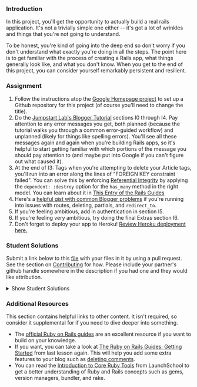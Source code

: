 ### Introduction

In this project, you'll get the opportunity to actually build a real rails application.  It's not a trivially simple one either -- it's got a lot of wrinkles and things that you're not going to understand.

To be honest, you're kind of going into the deep end so don't worry if you don't understand what exactly you're doing in all the steps.  The point here is to get familiar with the process of creating a Rails app, what things generally look like, and what you don't know.  When you get to the end of this project, you can consider yourself remarkably persistent and resilient.

### Assignment

<div class="lesson-content__panel" markdown="1">

  1. Follow the instructions atop the [Google Homepage project](/courses/web-development-101/lessons/html-css) to set up a Github repository for this project (of course you'll need to change the title).
  2. Do the [Jumpstart Lab's Blogger Tutorial](http://tutorials.jumpstartlab.com/projects/blogger.html) sections I0 through I4.  Pay attention to any error messages you get, both planned (because the tutorial walks you through a common error-guided workflow) and unplanned (likely for things like spelling errors).  You'll see all these messages again and again when you're building Rails apps, so it's helpful to start getting familiar with which portions of the message you should pay attention to (and maybe put into Google if you can't figure out what caused it).
  3. At the end of I3: Tags when you're attempting to delete your Article tags, you'll run into an error along the lines of "FOREIGN KEY constraint failed". You can solve this by enforcing [Referential Integrity](https://en.wikipedia.org/wiki/Referential_integrity) by applying the `dependent: :destroy` option for the `has_many` method in the right model. You can learn about it in [This Entry of the Rails Guides](http://guides.rubyonrails.org/association_basics.html)
  4. Here's a [helpful gist with common Blogger problems](https://gist.github.com/burtlo/4970471) if you're running into issues with routes, deleting, partials, and `redirect_to`.
  5. If you're feeling ambitious, add in authentication in section I5.
  6. If you're feeling very ambitious, try doing the final Extras section I6.
  7. Don't forget to deploy your app to Heroku!  [Review Heroku deployment here.](https://www.theodinproject.com/courses/ruby-on-rails/lessons/deployment)
</div>

### Student Solutions
Submit a link below to this [file](https://github.com/TheOdinProject/curriculum/blob/master/rails_programming/rails_basics/project_blog_app.md) with your files in it by using a pull request.  See the section on [Contributing](http://github.com/TheOdinProject/curriculum/blob/master/contributing.md) for how.  Please include your partner's github handle somewhere in the description if you had one and they would like attribution.

<details markdown="block">
  <summary> Show Student Solutions </summary>

* Add your solution below this line!
* [Powei94's Solution](https://github.com/powei94/rails_blog_app) - [View in Browswer](https://shrouded-waters-51084.herokuapp.com/)
* [Lucas Bide's Solution](https://github.com/Lucas-Bide/blog_tutorial) - [View in Browswer](https://shielded-basin-69335.herokuapp.com/articles)
* [Run After's Solution](https://github.com/run-after/blogger)
* [LenaChestnut's Solution](https://github.com/LenaChestnut/rails-blog) - [View in Browser](https://powerful-wildwood-59785.herokuapp.com/)
* [Kfollen93's Solution](https://github.com/Kfollen93/Blogger) - [View in Browser](https://infinite-plains-44231.herokuapp.com/)
* [Joel Bejot's Solution](https://github.com/JoelBejot/blogger.git) - [View in Browser](https://stormy-waters-91981.herokuapp.com/)
* [tenacious-qi's Solution](https://github.com/Tenacious-Qi/rails-blog) - [View in Browser](https://pure-tundra-06256.herokuapp.com/)
* [Edd's Solution](https://github.com/casualc0der/blogger) - [View in Browser](https://limitless-inlet-98594.herokuapp.com/)
* [Alison's Solution](https://github.com/chenalison/blogger) - [View in Browser](https://damp-mountain-71957.herokuapp.com/)
* [Charles Ivia's Solution](https://github.com/CharlesIvia/Blog-App.git)
* [killermag's Solution](https://github.com/killermag/blogger) - [View in Browser](https://secure-eyrie-19612.herokuapp.com/)
* [Brandon's Solution](https://github.com/brandonricharda/blogger-project) - [View in Browser](https://guarded-harbor-95815.herokuapp.com/)
* [Odunsi Joseph's Solution](https://github.com/dhatguy/blogger) - [View in Browser](https://lit-dawn-86296.herokuapp.com)
* [Randolph Cisneros' Solution](https://github.com/RandolphCisneros/blogger) - [View in Browser](http://agile-tor-69778.herokuapp.com//)
* [Vlad's Solution](https://github.com/vladmyshchuk/ruby_on_rails_project)
* [Andrew S's Solution](https://github.com/CGoldMonkey/rails-blogger) - [View in Browser](https://stark-inlet-82993.herokuapp.com/)
* [Langarus' Solution](https://github.com/langarus/blog_with_rails)
* [Mark's Solution](https://github.com/MarkKourie/blogger_tutorial)
* [Armo's Solution](https://github.com/Armoilane/blogger)
* [Nasser Abachi's Solution](https://github.com/abachi/rails-blogger) - [View in Browser](https://abachidev-rails-blogger.herokuapp.com/)
* [Dsokzorak's Solution](https://www.github.com/doskzorak/rails_app_1)
* [Hans Oliveira's Solution](https://github.com/hansnery/rails_blog) - [View in Browser](https://blooming-falls-02218.herokuapp.com/)
* [Jakob's Solution](https://github.com/jodokusquack/blogger) - [View in Browser](https://salty-reef-56881.herokuapp.com/)
* [Vedant's Solution](https://github.com/vedantshetty/Odin_Project_Code/tree/master/blogger)
* [nearmint's Solution](https://github.com/nearmint/rails-blogger) - [View in Browser](https://protected-shelf-44996.herokuapp.com/) - Partner: [colecrowder](https://github.com/colecrowder/blogger)
* [Philipp's Solution](https://github.com/philipp-mcvity/blogger)
* [Ogunmola Israel's Solution](https://github.com/Lippins/blogger_app) - [View in Browser](https://guarded-wildwood-88330.herokuapp.com/)
* [Robin's Solution](https://github.com/CoolGlasses/blogger) - [View in Browser](https://damp-wave-05629.herokuapp.com)
* [Olugade Olalekan's Solution](https://github.com/gbadesimple/blogger) -[View in Browser](https://aqueous-garden-12719.herokuapp.com/)
* [Kris Tobiasson's Solution](https://github.com/highpockets/blogger.git) - [View in Browser](https://fathomless-peak-19657.herokuapp.com)
* [hamilto8's Solution](https://github.com/hamilto8/blogger)
* [John Piatras' Solution](https://github.com/JohnPiatras/blogger) - [View in Browser](https://piatras-blogger-project.herokuapp.com/articles)
* [Leticia's Solution](https://github.com/gradiva/odin-fullstack-javascript/tree/master/01-Web_Development_101/05-Web_Development_Frameworks/blogger)
* [Luky's Solution](https://github.com/lcyne/blogger) - [View in Browser](https://mighty-reaches-78310.herokuapp.com/)
* [Ian's Solution](https://github.com/IanMKesler/rails-blog) - [View in Browser](https://fathomless-depths-49999.herokuapp.com)
* [Andrija Jelenkovic's Solution](https://github.com/Amdrija/jumpstart-lab-blogger-tutorial) - [View in Browser](https://secret-forest-19270.herokuapp.com/)
* [Eljoey's Solution](https://github.com/eljoey/Ruby-project) - [View in Browser](https://calm-fortress-57875.herokuapp.com/)
* [nadjastojanovic's Solution](https://github.com/nadjastojanovic/blogger)
* [Chris' Solution](https://github.com/CSalois114/web101-rails_project)
* [Alain Suarez's Solution](https://gitlab.com/asuar/blogger) - [View in Browser](https://secure-hamlet-95000.herokuapp.com/)
* [Sherman's Solution](https://github.com/shermansjliu/blogger) - [View in Browser](https://protected-plains-12122.herokuapp.com/)
* [Ben's Solution](https://github.com/Koshoo/Ruby-on-Rails-blog-project/) - [View in Browser](http://blogger-ben.herokuapp.com/)
* [Nicolás Nisoria's Solution](https://github.com/niconisoria/blogger) - [View in Browser](https://niconibloggerapp.herokuapp.com)
* [Daniel Prince's Solution](https://github.com/danielambrosius/my_second_rails_app) - [View in Browser](https://glacial-refuge-28698.herokuapp.com/)
* [Sizigia's Solution](https://github.com/sizigia/blogger) - [View in Browser](https://top-blogger.herokuapp.com/)
* [Neill Hennings's Solution](https://github.com/Rabidza/blogger) - [View in Browser](https://safe-caverns-93859.herokuapp.com/)
* [Sarp's Solution](https://github.com/sarpisik/rails-blogger) - [View in Browser](https://mighty-fjord-33192.herokuapp.com/articles)
* [Rudi Boshoff's Solution](https://github.com/RudiBoshoff/rails-blogger) - [View in Browser](https://nameless-falls-57483.herokuapp.com/)
* [Rafe Draper's Solution](https://github.com/rafeDraper/portfolio_Ruby_on_rails) - [View in Browser](https://rafedraper-blog.herokuapp.com/) - I0-I5
* [Airi Chow's Solution](https://github.com/airi-14x/TheOdinProject-Sinastra-and-Basic-Rails/tree/master/blogger) - [View in Browser](https://lit-waters-16551.herokuapp.com)
* [Billy's Solution](https://github.com/bcoffin9/civil-war) - [View in Browser](https://glacial-island-56719.herokuapp.com)
* [Daniel Ryu's Solution](https://github.com/dryu99/blogger) - [View in Browser](https://stormy-basin-60364.herokuapp.com/articles)
* [Jose Salvador's Solution](https://github.com/Jsalvadorpp/blogger) - [View in Browser](https://immense-inlet-47223.herokuapp.com/)
* [todoroff's Solution](https://github.com/todoroff/odin-blog) - [View in Browser](https://polar-lake-81082.herokuapp.com/)
* [George Zhu's Solution](https://github.com/georgezhu11/rails-blogger) - [View in Browser](https://quiet-cove-12628.herokuapp.com/articles)
* [Om Dhiraj's Solution](https://github.com/odgripginger/blogger) -  [View in Browser](https://intense-bastion-50359.herokuapp.com/ )
* [Vollantre's Solution](https://github.com/vollantre/blogger) -  [View in Browser](https://salty-caverns-97809.herokuapp.com/)
* [Ricala's Solution](https://github.com/Ricala/Blogger) - [View in Browser](https://salty-mountain-26873.herokuapp.com/)
* [Braxton Lemmon's Solution](https://github.com/braxtonlemmon/blogger-tutorial) - [View in Browser](https://evening-scrubland-13985.herokuapp.com/)
* [Jay Burbyga's Solution](https://github.com/Jaybur1/cubunu-article-hub) - [View in Browser](https://cubunu-article-hub.herokuapp.com/)
* [Kevin Vuong's Solution](https://github.com/fffear/blogger) - [View in Browser](https://arcane-bayou-50051.herokuapp.com/)
* [creep1g's Solution](https://github.com/creep1g/rails-blogger) - [View in Browser](https://shrouded-forest-13723.herokuapp.com//)
* [ARaut9's Solution](https://github.com/ARaut9/blogger) - [View in Browser](https://fathomless-coast-46958.herokuapp.com/)
* [Loumarven's Solution](https://github.com/loumarven/blogger) - [View in Browser](https://immense-headland-49798.herokuapp.com/)
* [Leonardo Vega's Solution](https://github.com/leonardovega/blogger) - [View in Browser](http://theblogorail.herokuapp.com/)
* [Bshowen's Solution](https://bshowen-blogger.herokuapp.com/)
* [Learnsometing's Solution](https://github.com/learnsometing/rails-blogger_2) - [View in Browser](https://still-plateau-28082.herokuapp.com/)
* [Tommy's Solution](https://github.com/Tommyisr/blogger_test) - [View in Browser](https://arcane-badlands-89675.herokuapp.com/)
* [Bojo's Solution](https://github.com/BojoZahariev/blogger) - [View in Browser](https://sheltered-savannah-41787.herokuapp.com/)
* [Yusuf Parak's Solution](https://github.com/ycparak/rails-blogger) - [View in Browser](https://guarded-shore-55350.herokuapp.com/)
* [WormCrew's Solution](https://github.com/WormCrew/blogger)- [View in Browser](https://limitless-peak-97236.herokuapp.com/articles)
* [Stefano Merazzi's Solution](https://github.com/ste001/blogger) - [View in Browser](https://safe-everglades-94703.herokuapp.com/)
* [Colton Shaheen's Solution](https://github.com/coltonshaheen/blogger) - [View in Browser](https://fathomless-oasis-59642.herokuapp.com/)
* [Chris Wegscheid's Solution](https://github.com/cwegscheid08/first_blog_app) - [View in Browser](https://warm-dusk-34129.herokuapp.com/articles)
* [jinja's Solution](https://github.com/jinjagit/blogger) - [View in Browser](https://murmuring-falls-90745.herokuapp.com)
* [Hummeldon's Solution](https://github.com/hummeldon/jumpstart_lab_blog_tutorial) - [View in Browser](https://shielded-escarpment-39617.herokuapp.com/)
* [Mohamed Elattar's Solution](https://github.com/mohamed-elattar/blogger) - [View in Browser](https://lit-sea-47587.herokuapp.com)
* [Smetanca52's Solution](https://github.com/Smetanca52/) - [View in Browser](https://gentle-sands-72630.herokuapp.com/articles)
* [Ajani Stewart's Solution](https://github.com/AjaniStewart/rails-blogging-app) - [View in Browser](https://pacific-coast-73502.herokuapp.com/)
* [Pietro Verdile's Solution](https://github.com/pverdile/blogger_jumpstart) - [View in Browser](https://shielded-caverns-85219.herokuapp.com/)
* [prw001's Solution](https://github.com/prw001/jumpstart_blogger_project) - [View in Browser](https://obscure-shelf-25095.herokuapp.com/)
* [SarfrazAnjum's Solution](https://github.com/SarfrazAnjum/TOP_101_Ruby-on-Rails-Blogger-2) -
* [Max Garber's Solution](https://github.com/bubblebooy/blogger) - [View in Browser](https://ancient-earth-35702.herokuapp.com/)
* [Ngo Van Huong's Solution](https://github.com/ngovanhuong94/blogger-ruby) - [View in Browser](https://blogger-ruby.herokuapp.com/)
* [Bojana Karakacev's Solution](https://github.com/bojana12/ruby_on_rails_project) - [View in Browser](https://sheltered-caverns-34415.herokuapp.com/)
* [Adrien Pardo's Solution](https://github.com/Shieboo/blogger) - [View in Browser](https://polar-scrubland-73662.herokuapp.com/)
* [Ryafl's Solution](https://github.com/ryafl/blogger) - [View in Browser](https://powerful-reaches-67853.herokuapp.com/)
* [Javier Machin's Solution](https://github.com/Javier-Machin/Rails-blogger) -[View in Browser](https://fast-ridge-98614.herokuapp.com/)
* [Samuel Masters' Solution](https://github.com/redeyetuning/blogger2) - [View in Browser](https://shrouded-beach-92695.herokuapp.com/)
* [Fabien Kovacic's Solution](https://github.com/Fabious/rails-blogger-tutorial) - [View in Browser](https://young-reef-38865.herokuapp.com/)
* [Mat's Solution](https://github.com/mateus-reno/blogger) - [View in Browser](https://warm-dusk-47417.herokuapp.com/)
* [Omar Moataz's Solution](https://github.com/OmarMoataz/blogger) - [View in Browser](http://mighty-tundra-22636.herokuapp.com/)
* [rghost's Solution](https://github.com/MariaTikhonova/newblogger) - [View in Browser](https://newblogger.herokuapp.com/articles)
* [iamfranco's Solution](https://github.com/iamfranco/the_odin_project/tree/master/blogger) - [View in Browser](https://pure-basin-69282.herokuapp.com)
* [danhofer's Solution](https://github.com/danhofer/jumpstart-blogger)
* [RaduMatees's Solution](https://github.com/RaduMatees/Blog)
* [rublen's Solution](https://github.com/rublen/first_rails_app) - [View in Browser](https://safe-badlands-32628.herokuapp.com/)
* [Jonathan Yiv's Solution](https://github.com/JonathanYiv/blogger) - [View in Browser](https://protected-dawn-48083.herokuapp.com/)
* [Akshat's Solution](https://github.com/akshatdb/Blogger) - [View in Browser](https://aqueous-eyrie-51208.herokuapp.com/)
* [Jason McKee's Solution](https://github.com/jttmckee/jump-blogger) - [View in Browser](https://infinite-meadow-66360.herokuapp.com/articles)
* [justinckim3's Solution](https://github.com/justinckim3/rails-blogger)
* [endotnick's Solution](https://github.com/endotnick/odin-proj-rails) - [View in Browser](https://boiling-anchorage-83757.herokuapp.com/)
* [ticklybanana's Solution](https://github.com/ticklybanana/Ruby-on-Rails-Blog-Tutorial) - [View in Browser](https://thawing-fortress-18710.herokuapp.com/articles)
* [Qin's Solution](https://github.com/hyathynth/rails-blogger) - [View in Browser](https://secret-journey-27265.herokuapp.com/)
* [MGiagante's Solution](https://github.com/mgiagante/blogger) - [View in Browser](https://bloggigator.herokuapp.com)
* [Bn8's Solution](https://github.com/Bn8/iblog) - [View in Browser](https://shielded-wave-25636.herokuapp.com)
* [Beachfern's Solution](https://github.com/beachfern/blogger) - [View in Browser](https://damp-earth-11670.herokuapp.com/)
* [Kasey Z.'s Solution](https://github.com/kasey-z/blogger) - [View in Browser](https://floating-atoll-31590.herokuapp.com/)
* [GuyInALabCoat's Solution](https://github.com/GuyInALabCoat/rails_blogger_project/tree/master/blogger) - [View in Browser](https://secure-castle-16877.herokuapp.com/)
* [Anya Finkelstein's Solution](https://github.com/anyafink/rails-blogger-project) - [View in Browser](https://nameless-basin-15144.herokuapp.com/)
* [Ben Deltenre's Solution](https://github.com/benjdelt/jumpstart_blogger) - [View in Browser](https://calm-dawn-82855.herokuapp.com/)
* [Demo318's Solution](https://github.com/Demo318/blogger-clone) - [View in Browser](https://shrouded-cove-30023.herokuapp.com/)
* [Dallaire's Solution](https://github.com/Dallaire/blogger) - [View in Browser](https://pacific-garden-49484.herokuapp.com/)
* [Ryan Ford's Solution](https://github.com/ryanford-frontend/rails-blogger) - [View in Browser](https://limitless-dusk-51076.herokuapp.com/)
* [SadieD's Solution](https://github.com/SadieD/dainty_blog) - [View in Browser](http://afternoon-journey-20210.herokuapp.com/)
* [Breadbear's Solution](https://github.com/breadbear/blogger) - [View in Browser](https://pure-journey-28856.herokuapp.com/login)
* [Adong520's Solution](https://github.com/Adong520/blogger) - [View in Browser](https://agile-cliffs-89442.herokuapp.com/)
* [Grey-Ghost's Solution](https://github.com/Grey-Ghost/blogger) - [View in Browser](https://cryptic-tor-71009.herokuapp.com/)
* [xavier Solution](https://github.com/nxdf2015/odin-blogger) - [View in Browser](https://evening-castle-61857.herokuapp.com/articles)
* [holdercp's Solution](https://github.com/holdercp/rails-blog/tree/master/blogger) - [View in Browser](https://floating-badlands-70746.herokuapp.com/articles)
* [BenBrewerBowman's Solution](https://github.com/BenBrewerBowman/Developer-Blog-Server) - [View in Browser](https://intense-wildwood-95748.herokuapp.com/articles)
* [Webdev-burd's Solution](https://github.com/webdev-burd/blogger) - [View in Browser](https://protected-hollows-32566.herokuapp.com/)
* [Shane's Solution](https://github.com/ShaneRich5/blogger) - [View in Browser](https://intense-gorge-94992.herokuapp.com)
* [kdelante14's Solution](https://github.com/kdelante14/blogger) - [View in Browser](https://fierce-anchorage-52151.herokuapp.com)
* [Alexander Chalk's Solution](https://github.com/adc17/blogger-project) - [View in Browser](https://lit-garden-31735.herokuapp.com)
* [dfan14051's Solution](https://github.com/dfan14051/blogger) - [View in Browser](https://secure-everglades-98278.herokuapp.com/)
* [maz's Solution](https://github.com/mmore21/rails-project-one) - [View in Browser](https://evening-spire-70647.herokuapp.com/) - I0-I6
* [RichJDSmith's Solution](https://github.com/richjdsmith/blogger_app) - [View in Browser](https://immense-harbor-81390.herokuapp.com)
* [mindovermiles262's Solution](https://github.com/mindovermiles262/blogger) - [View in Browser](https://infinite-meadow-70610.herokuapp.com/)
* [Oleh Sliusar's Solution](https://github.com/OlehSliusar/blogger) - [View in Browser](https://blogger-by-oliver.herokuapp.com/)
* [yilmazgunalp's Solution](https://github.com/yilmazgunalp/blogger.git) - [View in Browser](https://rocky-plateau-97873.herokuapp.com/)
* [theghall's Solution](https://github.com/theghall/blogger.git) - [View in Browser](https://shrouded-inlet-42460.herokuapp.com)
* [plinovodja's Solution](https://github.com/plinovodja/blogger) - [View in Browser](https://secret-wave-51025.herokuapp.com/)
* [DominicM's Solution](https://github.com/dominicmichaud/odin_project_blogger) - [View in Browser (Bootstrap Edition)](https://odin-project-blogger.herokuapp.com/)
* [ToTenMilan's Solution](https://github.com/ToTenMilan/blogger) - [View in Browser](https://agile-sierra-95931.herokuapp.com/articles/1)
* [sofiegraham's Solution](https://github.com/sofiegraham/blograils) - [View in Browser](https://still-savannah-75438.herokuapp.com/)
* [Nikolay Dyulgerov's Solution](https://github.com/NicolayD/rails-blogger/tree/master/blogger) - [View in Browser](https://rorblogger.herokuapp.com/)
* [Benjamin_Res Solution](https://github.com/Benjamin-Re/Rails.git)
* [John Phelps's Solution](https://github.com/jphelps413/blogger) - [View in Browser](https://gentle-anchorage-58837.herokuapp.com/)
* [Yash Anand's Solution](https://github.com/yashanand1910/simple-blog-system.git) - [View in Browser](https://blogger2-app.herokuapp.com/)
* [Václav Škvařil's Solution](https://github.com/Vasha22/Blogger-Project) - [View in Browser](https://pure-shore-59740.herokuapp.com/)
* [ayushka's Solution](https://github.com/ayushkamadji/blogger) - [View in Browser](https://arcane-oasis-82234.herokuapp.com/)
* [Chad Kreutzer's Solution](https://github.com/ChadKreutzer/blogger) - [View in Browser](https://infinite-anchorage-76552.herokuapp.com/)
* [Siddharth Isaiah's Solution](https://github.com/siddharthisaiah/the_odin_project/tree/master/web_development_101/blogger)
* [Jib's Solution](https://github.com/NuclearMachine/OdinTasks/tree/master/blogger) - [View in Browser](https://ancient-sierra-59262.herokuapp.com/)
* [Paul Dariye's Solution](https://github.com/pauldd91/theodinproject/tree/master/blogger)
* [Allen's Solution](https://github.com/NoRest4AWhearry/blogger) - [View in Browser](http://jsblogger2.herokuapp.com/)
* [Angel Vargas' Solution](https://github.com/arioth/the-odin-project/tree/master/blogger)
* [Jamie's Solution](https://github.com/Jberczel/blogger) - [View in Browser](http://pure-meadow-9674.herokuapp.com/)
* [Arman Ghassemi's Solution](https://github.com/ArmanG/First-Ruby-App) - [View in Browser](http://stormy-cliffs-5263.herokuapp.com/)
* [Alan Russell's Solution](https://github.com/ajrussellaudio/blogger)
* [d2bit's Solution](https://github.com/d2bit/odin-project/tree/master/blogger)
* [Donald's Solution](https://github.com/donaldali/blogger)
* [Mark Westfall's Solution](https://github.com/mwestfall88/J-labs-blogger-app) - [View in Browser](http://vast-gorge-8047.herokuapp.com/)
* [Tommy Noe's Solution](https://github.com/thomasjnoe/blogger-2) - [View in Browser](http://arcane-brushlands-3721.herokuapp.com)
* [Juan Vazquez's Solution](https://github.com/juanvme/blogger) - [View in Browser](http://secure-lowlands-4285.herokuapp.com/)
* [Ruben Mendez's Solution](https://github.com/ruben-socal/blogger)
* [Michael Alexander's Solution](https://github.com/betweenparentheses/jumpstart_labs_blogger) - [View in Browser](http://quiet-dawn-1285.herokuapp.com/)
* [Stanley Quek's Solution](https://github.com/tempeste/Blog_Project/blob/master/README.md)
* [Marina Sergeyeva's Solution](https://github.com/imousterian/OdinProject/tree/master/Project1_4_RubyOnRails)
* [Jonathan Faulk's Solution](https://github.com/faulk49/jumpstart) - [View in Browser](http://morning-gorge-3013.herokuapp.com/)
* [Erithair's Solution](https://github.com/N19270/blogger) - [View in Browser](http://erithair-blog.herokuapp.com/)
* [James MacIvor's Solution](https://github.com/RobotOptimist/blogger) - [View in Browser](http://warm-scrubland-4226.herokuapp.com/articles)
* [Antonio Augusto's Solution](https://github.com/antoniosb/blogger) - [View in Browser](https://heroblogger.herokuapp.com/)
* [insomniacode's Solution](https://github.com/insomniacode/blogger-app) - [View in Browser](https://ancient-depths-2915.herokuapp.com)
* [John Quarles' Solution](https://github.com/johnwquarles/Odin-rails-project) - [View in Browser](https://aqueous-retreat-3890.herokuapp.com/)
* [Vidul's Solution](https://github.com/viparthasarathy/rails-project) - [View in Browser](https://protected-depths-2514.herokuapp.com/)
* [Dorian Iacobescu's Solution](https://github.com/iacobson/Odin5-Rails-Blogger) - [View in Browser](http://odin-blog.herokuapp.com/)
* [Tyler Travers' Solution](https://github.com/ttravers17/the_odin_project/tree/master/blogger) - [View in Browser](https://agile-woodland-3720.herokuapp.com/)
* [Chris Dziewa's Solution](https://github.com/chrisdziewa/blogger)
* [Kate McFaul's Solution](https://github.com/craftykate/odin-project/tree/master/Chapter_02-Web_Development_101/jumpstart_rails_blog) - [View in Browser](https://sample-rails-blog.herokuapp.com)
* [Andy Linteau's Solution](https://github.com/linteau/blogger) - [View in Browser](https://bloggertut.herokuapp.com/)
* [Sami Bashraheel's Solution](https://github.com/sami/blogger)
* [Dominik Stodolny's Solution](https://github.com/dstodolny/blogger) - [View in Browser](https://calm-coast-8819.herokuapp.com/)
* [Kevin Weir's Solution](https://github.com/IDCrisis2/the_odin_project/tree/master/Rails/blogger)
* [Jason Matthews' Solution](https://github.com/fo0man/blogger)
* [chasmani's Solution](https://github.com/chasmani/Rails-Project-1-Odin) - [View in Browser](https://mighty-brook-8861.herokuapp.com/)
* [Kevin Mulhern's Solution](https://github.com/KevinMulhern/blogger) - [View in Browser](https://pacific-atoll-8854.herokuapp.com)
* [Greg Park's Solution](https://github.com/gregoryjpark/simple-blogger) - [View in Browser](https://whispering-reaches-6831.herokuapp.com)
* [Alice Rhomieux's Solution](https://github.com/arhx/jumpstart-lab-blogger) - [View in Browser](https://obscure-lake-7514.herokuapp.com/)
* [Eleanor Weigert's Solution](https://github.com/mixophrygian/Blogger-App) - [View in Browser](https://eleanors-blogger.herokuapp.com/)
* [Julian Feliciano's Solution](https://github.com/JulsFelic/jumpstartlab-blogger-2) - [View in Browser](https://shielded-coast-6885.herokuapp.com/)
* [Chris Hall's Solution](https://github.com/Concretechris/Jumpstart-Labs-Blogger) - [View in Browser](https://powerful-depths-3538.herokuapp.com/)
* [omokoro's Solution](https://github.com/omokoro/rails-project) - [View in Browser](http://shielded-journey-4013.herokuapp.com/)
* [Ryan Jordan's Solution](https://github.com/krjordan/Blogger)
* [Andrej Dragojevic's Solution](https://github.com/antrix1/blogger) - [View in Browser](https://serene-waters-9909.herokuapp.com/)
* [eddie's Solution](https://github.com/feek1g/theodinproject/tree/master/blogger) - [View in Browser](https://blogger2017.herokuapp.com/)
* [Rick Stewart's Solution](https://github.com/rickstewart/blogger) - [View in Browser](https://still-shore-5838.herokuapp.com/)
* [Tamim Sookoor's Solution](https://github.com/sookoor/blogger) - [View in Browser](https://protected-forest-6447.herokuapp.com/articles)
* [Josh Klein's Solution](https://github.com/kleinjoshuaa/rails-blogger)
* [John Lampe's Solution](https://github.com/jlampe1985/blogger-project) - [View in Browser](https://warm-savannah-2524.herokuapp.com/)
* [Andrea Kulbaba's Solution](https://github.com/akulbaba/blogger)
* [Matias Pan's Solution](https://github.com/kriox26/web_dev101/tree/master/blogger)
* [Dan Hoying's Solution](https://github.com/danhoying/blogger) - [View in Browser](https://infinite-hollows-9057.herokuapp.com/)
* [AtActionParks's Solution](https://github.com/AtActionPark/odin-rails-project) - [View in Browser](https://aqueous-garden-9909.herokuapp.com/)
* [Gb69010p's Solution](https://github.com/gb69010p/JumpstartBlogger) - [View in Browser](https://tranquil-earth-2515.herokuapp.com/)
* [Mark Viola's Solution](https://github.com/markviola/the-odin-project/tree/master/5-ruby-on-rails-blogger) - [View in Browser](https://lit-beach-4691.herokuapp.com)
* [Bhupendra Singh's Solution](https://github.com/bhupendra11/railsIntroProjectOdin) - [View in Browser](http://fast-ravine-6339.herokuapp.com/)
* [Joe Balsamo's Solution](https://github.com/Joe-Balsamo/blogger) - [View in Browser](http://fathomless-sea-9804.herokuapp.com/)
* [Cody Gipson's Solution](https://github.com/Cgipson06/blogger2) - [View in Browser](http://fast-lake-3445.herokuapp.com/)
* [Jason Symons' Solution](https://github.com/jsymons/the-odin-project/tree/master/project-rails/blogger) - [View in Browser](https://shielded-lake-3494.herokuapp.com/)
* [Taylor Buchheit's Solution](https://github.com/7aylor/firstrailsapp.git) - [View in Browser](http://mighty-brushlands-8664.herokuapp.com/articles)
* [Tarun Johnson's Solution](https://github.com/tnt007tarun/blogger_2) - [View in Browser](https://floating-eyrie-8027.herokuapp.com/)
* [Arthur Vieira's Solution](https://github.com/arthur-vieira/rails-blogger) - [View in Browser](http://tragically-mountie-3261.herokuapp.com/)
* [Thomas Vaeth's Solution](https://github.com/thomasvaeth/the_odin_project/tree/master/blogger)
* [Brian Burke's Solution](https://github.com/sanora/Rails)
* [Alex Tsiras' Solution](https://github.com/arialblack14/jumpstart-blogger)
* [Angus Dobson's Solution](https://github.com/Apneal/rails_project) - [View in Browser](https://limitless-island-7868.herokuapp.com/)
* [dchen71' Solution](https://github.com/dchen71/the_odin_project/tree/master/Web%20Development%20101/blogger)
* [Scott Bobbitt's Solution](https://github.com/sco-bo/rails_project) - [View in Browser](http://morning-tundra-2552.herokuapp.com/)
* [Ho Won Cheng's Solution](https://github.com/chenghw/ruby_on_rails_101_project) - [View in Browser](https://thawing-harbor-8031.herokuapp.com)
* [Florian Mainguy's Solution](https://github.com/florianmainguy/theodinproject/tree/master/web-development-101/blogger-rails) - [View in Browser](https://radiant-tundra-5862.herokuapp.com/)
* [Panashe Fundira's Solution](https://github.com/munyari/blogger) - [View in Browser](https://whispering-brook-5977.herokuapp.com/)
* [Dylan Bailey's Solution](https://github.com/dylancbailey/Blogger)
* [Noah Prescott's Solution](https://github.com/npresco/top/tree/blogger_rails) - [View in Browser](https://npresco-top-blogger.herokuapp.com/)
* [Paweł Cichoń Solution](https://github.com/beovulf/project_rails) - [View in Browser](https://glacial-falls-4578.herokuapp.com/)
* [Chris Swanson's Solution](https://github.com/cswans21/blogger2) - [View in Browser](https://stark-forest-1744.herokuapp.com/)
* [Chris Watland's Solution](https://github.com/watlandc/odin-project/tree/master/blogger) - [View in Browser](https://floating-refuge-8099.herokuapp.com/)
* [Spekachu's Solution](https://github.com/Spekachu/blogger)
* [Adrian Manteza's Solution](https://github.com/AdManteza/Blogger) - [View in Browser](https://sheltered-island-7330.herokuapp.com)
* [Corey Cunningham's Solution](https://github.com/ccunnin8/my_first_rails_project/tree/master/blogger) - [View in Browser](https://powerful-mesa-6399.herokuapp.com/)
* [Austin Mason's Solution](https://github.com/CouchofTomato/rails_blogger/tree/master/blogger) - [View in Browser](https://sleepy-hollows-6024.herokuapp.com/)
* [andrewdbass' Solution](https://github.com/andrewdbass/blogger)
* [djhart's Solution](https://github.com/djhart/rails_project.git) - [View in Browser](https://enigmatic-eyrie-8114.herokuapp.com/articles)
* [Ricardo Villegas' Solution (including Extras section)](https://github.com/claricardo/BloggerProject) - [View in Browser](https://arcane-citadel-6518.herokuapp.com/)
* [Giorgos Mitsis's Solution](https://github.com/vinPopulaire/blogger2-jumpstart) - [View in Browser](https://calm-fortress-9525.herokuapp.com/)
* [Sandeep Navghane's Solution](https://github.com/sand33pn/blogger) - [View in Browser](http://ancient-thicket-1121.herokuapp.com/)
* [Michael Sotkin's Solution](https://github.com/msotkin/project_rails)
* [James Brooks's Solution](https://github.com/jhbrooks/blogger) - [View in Browser](http://cryptic-atoll-7715.herokuapp.com/)
* [Andrew Park's Solution](https://github.com/akpark93/the_odin_project/tree/master/blogger)
* [Petros Kalogiannakis's Solution](https://github.com/kalpetros/TheOdinProject/tree/master/blogger) - [View in Browser](https://boiling-eyrie-1491.herokuapp.com/)
* [andrewdbass' Solution](https://github.com/andrewdbass/blogger)
* [djhart's Solution](https://github.com/djhart/rails_project.git) - [View in Browser](https://enigmatic-eyrie-8114.herokuapp.com/articles)
* [Ricardo Villegas' Solution (including Extras section)](https://github.com/claricardo/BloggerProject) - [View in Browser](https://arcane-citadel-6518.herokuapp.com/)
* [Alan Daniels's Solution](https://github.com/AlanDaniels101/odin-rails-project/tree/master/blogger)
* [Corey Kazaks' Solution](https://github.com/ck626/project-rails-blogger) - [View in Browser](https://limitless-stream-4802.herokuapp.com/)
* [Skye Free's Solution](https://github.com/swfree/blogger) - [View in Browser](https://frightful-tomb-1917.herokuapp.com/articles)
* [Mateusz Staszczyk’s Solution](https://github.com/sleaz0id/blogger)
* [Dominik Chomicki's Solution](https://github.com/hamstersky/blogger) - [View in Browser](https://arcane-chamber-8578.herokuapp.com/)
* [Cecilia Avery Solution](https://github.com/cilavery/rails-blog) - [View in Browser](http://cecilia.avery.nyc)
* [Luke Walker's Solution](https://github.com/ubershibs/rails-blogger) - [View in Browser](https://luke-blogger2.herokuapp.com)
* [Novneet's Solution](https://github.com/novneetnov/Rails_Blog)
* [Miguel Herrera's Solution](https://github.com/migueloherrera/blogger)
* [Matt Velez's Solution](https://github.com/Timecrash/jumpstart-blogger) - [View in Browser](https://vast-thicket-8006.herokuapp.com/)
* [Kelvin Stone's Solution](https://github.com/KelvinStone/blogger) - [View in Browser](https://evening-badlands-2352.herokuapp.com/)
* [Andrew Johnson's Solution](https://github.com/ad-johnson/blogger)
* [Francisco Carlos's Solution](https://github.com/fcarlosdev/the_odin_project/tree/master/blog)
* [Jack Wilde's Solution](https://github.com/WildeRunner/jumpstart_blogger) - [View in Browser](mysterious-tundra-7601.herokuapp.com)
* [YogAzathoth's Solution](https://github.com/YogAzathoth/projectRails) - [View in Browser](https://cryptic-shelf-1716.herokuapp.com/ )
* [Kelly Downes' Solution](https://github.com/kdow/blogger) - [View in Browser](https://enigmatic-tor-3115.herokuapp.com/)
* [Andrew Wilson's Solution](https://github.com/polygoning/blogger.git)
* [Jack Deegan's Solution](https://github.com/DidsyTurbo/blogger) - [View in Browser](https://enigmatic-ocean-9959.herokuapp.com/)
* [Earth35's Solution](https://github.com/Earth35/rails-project) - [View in Browser](https://mysterious-hollows-4200.herokuapp.com)
* [Zac Conner's Solution](https://github.com/connerza/Blogger) - [View in Browser](https://powerful-sands-3963.herokuapp.com)
* [DV's Solution](https://github.com/dvislearning/rails_blogger) - [View in Browser](https://protected-badlands-52632.herokuapp.com)
* [Jean Merlet's Solution](https://github.com/jeanmerlet/rails_jumpstart_lab) - [View in Browser](https://enigmatic-fjord-41312.herokuapp.com/)
* [Jess Farley's Solution](https://github.com/littlemighty/odin_project_rails101) - [View in Browser](https://protected-journey-27570.herokuapp.com/)
* [Hassan Mahmoud's Solution](https://github.com/HassanTC/blogger) - [View in Browser](http://odin-blogger.herokuapp.com/)
* [parhaml's Solution](https://github.com/parhaml/rails_project) - [View in Browser](https://salty-sierra-81130.herokuapp.com)
* [Joshua Berry's Solution](https://github.com/jbez92/ruby_on_rails) - [View in Browser](http://cryptic-cliffs-31734.herokuapp.com/)
* [Javeed Ishaq's Solution](https://github.com/JaveedIshaq/rails_blog_app) - [View in Browser](https://blooming-eyrie-31902.herokuapp.com/)
* [Peter Taggart's Solution](https://github.com/gitschwifty/blogger) - [View in Browser](https://immense-chamber-91760.herokuapp.com/)
* [Tony Vumbaca's Solution](https://github.com/tvumbaca/Blogger) - [View in Browser](https://aqueous-basin-98343.herokuapp.com)
* [Johnny Rasnic's Solution](https://github.com/lonniganseaweed/the-odin-project-Solutions/tree/master/2:%20Web%20Development%20101/rails-blog/blogger) - [View in Browser](https://sleepy-retreat-39842.herokuapp.com/)
* [CodyLBuffaloe's Solution](https://github.com/CodyLBuffaloe/rails_project)
* [Fabricio Carrara's Solution](https://github.com/fcarrara/blogger) - [View in Browser](https://fcarrara-blogger.herokuapp.com) Completed to I6 section.
* [Tomas Rojo's Solution](https://github.com/tomasn4a/jumpstart/tree/master/blogger) - [View in Browser](https://floating-lowlands-72552.herokuapp.com)
* [Deepak's Solution](https://github.com/Deepak5050/project_rails.git) - [View in Browser](https://enigmatic-forest-17007.herokuapp.com/)
* [Josh Cummings' Solution](https://github.com/obiwan7713/Rails-Blogger.git) - [View in Browser](https://protected-inlet-31955.herokuapp.com/)
* [Lani Huang's soluton](https://github.com/laniywh/the-odin-project/tree/master/web-development-101/blogger) - [View in Browser](https://blooming-ravine-63368.herokuapp.com/)
* [Shala Qweghen's Solution](https://github.com/ShalaQweghen/project_rails) - [View in Browser](https://infinite-reef-54543.herokuapp.com/)
* [John Connor's Solution](https://github.com/jacgitcz/jumpstart_blogger) - [View in Browser](https://vast-falls-55803.herokuapp.com/)
* [SlurmzMckenzie's Solution](https://github.com/SlurmzMckenzie/basic-blog-project) - [View in Browser](https://vast-thicket-51524.herokuapp.com/)
* [dzero's Solution](https://github.com/d-zer0/blogger) - [View in Browser](https://mysterious-mountain-26462.herokuapp.com)
* [Oscar Y's Solution](https://github.com/mysteryihs/blogger) - [View in Browser](https://stormy-retreat-35241.herokuapp.com/articles)
* [Ricardo Ferreira's Solution](https://github.com/RMF2PT/ruby-on-rails-blogger2) - [View in Browser](https://blogger-rmf2pt.herokuapp.com/)
* [Piotr Ejsmont's Solution](https://github.com/PiotrEjsmont/odin-rails) - [View in Browser](https://fathomless-falls-23577.herokuapp.com/)
* [Joshua Hipple's Solution](https://github.com/JBHipple/rails_tutorial) - [View in Browser](https://secure-woodland-62979.herokuapp.com/)
* [Odeson's Solution](https://github.com/odesonex/blogger_2/tree/master/blogger) - [View in Browser](http://warm-mesa-83489.herokuapp.com/)
* [Tom Westerhout's Solution](https://github.com/Westw00d/Rails-Blog) - [View in Browser](https://glacial-temple-88966.herokuapp.com/) - Including I0 to I6
* [Mason Embry's Solution](https://github.com/embryCODE/blogger) - [View in Browser](http://intense-ravine-24587.herokuapp.com/)
*  [Paul McGarry's Solution](https://github.com/thiswillhavetodo/rails_blogger) - [View in Browser](https://stark-springs-70603.herokuapp.com/) - Completed to I6
* [Jiazhi Guo's Solution](https://github.com/jerrykuo7727/blogger) - [View in Browser](https://sheltered-scrubland-87671.herokuapp.com/)
* [Ace Cassidy's Solution](https://github.com/Ace-Cassidy/Blogger) - [View in Browser](https://salty-chamber-16317.herokuapp.com)
* [Derek Kwong's Solution](https://github.com/dckwong/ProjectRails) - [View in Browser](https://aqueous-spire-28165.herokuapp.com/)
* [Leo Soai-Van's Solution](https://github.com/leosoaivan/project_rails) - [View in Browser](https://lit-plains-26186.herokuapp.com/)
* [Armin Zierlinger's Solution](https://github.com/ArminZierlinger/RubyonRails) - [View in Browser](https://calm-basin-45633.herokuapp.com/)
* [Vanessa Tan's Solution](https://github.com/vanJargon/blogger) - [View in Browser](https://peaceful-brushlands-76681.herokuapp.com)
* [Manu Phatak's Solution](https://github.com/bionikspoon/rails_bloggerr) - [View in Browser](https://bionikspoon-rails-blogger.herokuapp.com/)
* [Karthik's Solution](https://github.com/kmeda/rails_app) - [View in Browser](https://quiet-chamber-89419.herokuapp.com/)
* [Roy Chen's Solution](https://github.com/roychen5/rails-blogger) - [View in Browser](https://radiant-shore-63881.herokuapp.com/)
* [HenrytheDJ's Solution](https://github.com/henrythedj/blogolog) - [View in Browser](https://arcane-dusk-33271.herokuapp.com) - I0-I5
* [Young Jeong's Solution](https://github.com/youngjeong46/blogger) - [View in Browser](https://pure-dawn-62488.herokuapp.com/) - I0-I6
* [Loris Aranda's Solution](https://github.com/LorisProg/rails_blogger) - [View in Browser](https://damp-chamber-63138.herokuapp.com/)
* [Defgarden's Solution](https://github.com/Defgarden/blogger) - [View in Browser](https://damp-citadel-61063.herokuapp.com/)
* [Adam Levin's Solution](https://github.com/tutordelphia/jumpstart-blogger) - [View in Browser](https://mighty-fortress-61631.herokuapp.com/) -I0-I5
* [Dom Goj's Solution](https://github.com/booyakuhhsha/blogger) - [View in Browser](https://nameless-reef-36414.herokuapp.com/) -I0-I6
* [grzegorzzajac1989's Solution](https://github.com/grzegorzzajac1989/theOdinProject/tree/master/Web_Development_101/blogger) - [View in Browser](https://obscure-temple-21505.herokuapp.com/) -I0-I5
* [Mityadsch's Solution](https://github.com/MityaDSCH/rails-tutorial)
* [Trevor Drury's Solution](https://github.com/trevawhateva/rails-project) -10-15
* [Zach Beaird's Solution](https://github.com/zbbeaird89/Rails_Project_1) - [View in Browser](https://protected-citadel-95999.herokuapp.com/)
* [Mike Coon's Solution](https://github.com/mac718/blogger1) - [View in Browser](https://shrouded-headland-68370.herokuapp.com/)
* [Jason Keeney's Solution](https://github.com/jkeeney/project_rails)-[View in Browser](https://murmuring-beach-36592.herokuapp.com/)
* [David Chapman's Solution](https://github.com/davidchappy/blogger_2_jumpstart)-[View in Browser](https://stormy-sands-62112.herokuapp.com/)
* [Derek Scace's Solution](https://github.com/dscace/blogger) - [View in Browser](https://intense-ocean-31502.herokuapp.com/)
* [Yorick's Solution](https://github.com/ysmith4/blogger) - [View in Browser](https://secure-tundra-11203.herokuapp.com/)
* [Max Tsao's Solution](https://github.com/mt9304/blogger)
* [Bishal Shrestha's Solution with multiple image upload](https://github.com/biiishal/blogger) - [View in Browser](https://radiant-blogger.herokuapp.com/)
* [Christopher Corder's Solution](https://github.com/cs-cordero/Blogger) - [View in Browser](https://guarded-peak-35888.herokuapp.com/)
* [Raiko Murulauk's Solution](https://github.com/Cypher0/blogger) - [View in Browser](https://protected-taiga-95155.herokuapp.com/)
* [Ayon Pal's Solution](https://github.com/AyonPal/blogger/tree/master/blogger) - [View in Browser](https://enigmatic-temple-69582.herokuapp.com/)
* [Jerry Gao's Solution](https://github.com/blackwright/odin/tree/master/rails_blogger) - [View in Browser](https://jumpstart-blogger-rails.herokuapp.com/)
* [Veselin Ivanov's Solution](https://github.com/terlica/TheOdinProject/tree/master/WebDevelopment101/Ruby_on_Rails_Blogger) - [View in Browser](https://infinite-castle-21001.herokuapp.com/) - 10-15
* [nmac's Solution](https://github.com/nmacawile/Blogger) - [View in Browser](https://evening-peak-88135.herokuapp.com/)
* [Ryan Barnett's Solution](https://github.com/RyanDBarnett/blogger) - [View in Browser](https://calm-hamlet-87855.herokuapp.com/)
* [Samuel Langenfeld's Solution](https://github.com/SamuelLangenfeld/blogger) - [View in Browser](https://boiling-taiga-86260.herokuapp.com/)
* [Stefan P's Solution](https://github.com/spavikevik/odin_blogger) - [View in Browser](https://odin-blogger-sp.herokuapp.com)
* [Austin Norman's Solution](https://github.com/austinnormancore/railsproject) - [View in Browser](https://shrouded-scrubland-78563.herokuapp.com/articles)
* [Justin V's Solution](https://github.com/JustinVx/blogger) - [View in Browser](https://blogger-odin.herokuapp.com)
* [Behdad Analui's Solution](https://github.com/banalui/blogger) - [View in Browser](https://hidden-fjord-22027.herokuapp.com)
* [Josh Vogel's Solution](https://github.com/j-vogel/blogger) - [View in Browser](https://hidden-badlands-67022.herokuapp.com/)
* [jeff1st's Solution](https://github.com/jeff1st/blog) - [View in Browser](https://ancient-dusk-80825.herokuapp.com/)
* [huseins ghafari's Solution](https://github.com/hosghf/rails_prj/tree/master/blogger) - [View in Browser](https://mighty-crag-59722.herokuapp.com/)
* [Alan Cruse's Solution](https://github.com/ADECruse/project-rails)
* [NIÑO MOLLANEDA's Solution](https://github.com/ninoM/blogger) - [View in Browser](https://stark-spire-65556.herokuapp.com/)
* [Dustin Seright's Solution](https://github.com/dseright/rails_project) - [View in Browser](https://boiling-beyond-55901.herokuapp.com/)
* [Dan Sack's Solution](https://github.com/DanPete/blogger) - [View in Browser](https://pacific-ridge-35157.herokuapp.com/)
* [egg303's Solution](https://github.com/egg303/Blogger) - [View in Browser](https://fierce-forest-55091.herokuapp.com/)
* [Robert Szabo's Solution](https://github.com/Siker001/top_101_rails) - [View in Browser](https://boiling-everglades-88287.herokuapp.com/)
* [Parker Brown's Solution](https://github.com/parkerjbrown/blogger) - [View in Browser](https://mighty-beyond-86851.herokuapp.com/)
* [Øistein Haugland's Solution](https://github.com/oisteinhaugland/rails_blogger) - [View in Browser](https://tranquil-mesa-99598.herokuapp.com/) Completed to I5
* [hallitee's Solution](https://github.com/hallitee/blogger) - [View in Browser](https://polar-forest-96981.herokuapp.com/) Completed to I5
* [Pat's Solution](https://github.com/Pat878/Blogger) - [View in Browser](https://aqueous-oasis-60855.herokuapp.com/)
* [Luján Fernaud's Solution](https://github.com/lujanfernaud/blogo) - [View in Browser](https://blogoapp.herokuapp.com/)
* [Viet's Solution](https://github.com/vietdh85/odin-blogger) - [View in Browser](https://vh-blogger.herokuapp.com/)
* [Andrew DeNike's Solution](https://ghttps://github.com/AndyDeNike/project_rails) - [View in Browser](https://afternoon-badlands-40925.herokuapp.com/)
* [Paritosh Sharma's Solution](https://github.com/Paritosh97/blogger) - [View in Browser](https://evening-woodland-12867.herokuapp.com/)
* [EMuchynski's Solution](https://github.com/EMuchynski/blogger) - [View in Browser](https://agile-ocean-12019.herokuapp.com/articles)
* [Eren Cataltepe's Solution](https://github.com/erencataltepe/rails-project)
* [uvieugo's Solution](https://github.com/uvieugo/project-rails-blogger) - [View in Browser](https://salty-woodland-61543.herokuapp.com/) Up to part off I6
* [Seederwood's Solution](https://github.com/seederwood/myblog) - [View in Browser](https://rocky-harbor-97255.herokuapp.com/)
* [Anistor86's Solution](https://github.com/anistor86/RubyOnRails_project) - [View in Browser](https://evening-oasis-70444.herokuapp.com/)
* [Phucledien's Solution](https://github.com/phucledien/blogger) - [View in Browser](https://still-crag-31572.herokuapp.com/)
* [coryparham24's Solution](https://github.com/coryparham24/blogger-ruby-on-rails-project) - [View in Browser](https://radiant-beach-97617.herokuapp.com/)
* [Oliver Curting's Solution](https://github.com/Curting/blogger) - [View in Browser](https://olivers-blogger.herokuapp.com/) I0-I5
* [Alex's Solution](https://github.com/alexcorremans/blogger) - [View in Browser](https://pacific-retreat-33130.herokuapp.com/)
* [NJW's Solution](https://github.com/obsessivenerds/blogger) - [View in Browser](https://obsessivenerds.github.io/blogger/)
* [Celestine's Solution](https://github.com/CEOehis/blogger) - [View in Browser](https://afternoon-coast-34844.herokuapp.com/)
* [Santiago Rodríguez Solution](https://github.com/santoxxcc/blogger) - [View in Browser](https://agile-mountain-84751.herokuapp.com/)
* [WilPoly's Solution](https://github.com/wilPoly/blogger) - [View in Browser](https://guarded-journey-13824.herokuapp.com/) Upto I5
* [Bruno Parga's Solution](https://github.com/brunoparga/odinproject/tree/master/WebDev101/blogger) - to I5
* [Eric Gonzalez Solution](https://github.com/Twinpair/Blogger) - [View in Browser](https://rails-blogger-app.herokuapp.com/)
* [Samitha's Solution](https://github.com/samomatik/blogger) - [View in Browser](https://ancient-hamlet-11554.herokuapp.com/) I0-I5
* [CurmudJim's Solution](https://github.com/CurmudJim/blogger) - [View in Browser](https://jim-blogger.herokuapp.com/)
* [tonalmasher's Solution](https://github.com/tonalmasher/blogger-jumpstart) - [View in Browser](https://radiant-stream-12878.herokuapp.com/) I0 - I4
* [Tshepo Mohlamonyane's Solution](https://github.com/blavkboy/project_ruby.git) - [View in Browser](https://thawing-ocean-41384.herokuapp.com/) I0 - I5
* [Alexander Luna's Solution](https://github.com/Mycroft1891/rails-blogger) - [View in Browser](https://immense-cove-36319.herokuapp.com/) 10 - 16
* [Niko Caron's Solution](https://github.com/ncaron/blogger) - [View in Browser](https://gentle-earth-64702.herokuapp.com/)
* [Jakub Cisowski's Solution](https://github.com/arashin1337/blogger) - [View in Browser](https://salty-savannah-38204.herokuapp.com/) I0-I5
* [georich's Solution](https://github.com/georich/blogger_app)
* [Bridget Nyirongo's Solution](https://github.com/Bridget12/blogger2)[View in Browser](https://blooming-badlands-74595.herokuapp.com/)
* [Josiah's Solution](https://github.com/jdonor/blogger) - [View in Browser](https://fierce-mesa-65202.herokuapp.com/)
* [HSaad's Solution](https://github.com/HSaad/blogger) - [View in Browser](https://mighty-crag-22918.herokuapp.com/)
* [Aziz Yakubov's Solution](https://github.com/azizyakubov/blogger) - [View in Browser](https://vast-tor-32837.herokuapp.com/)
* [Djokole's Solution](https://github.com/djokole/blogger) - [View in Browser](https://arcane-basin-36814.herokuapp.com/)
* [Punnadittr's Solution](https://github.com/punnadittr/blogger) - [View in Browser](https://floating-sea-99080.herokuapp.com/)
* [Encolpius's Solution](https://github.com/Encolpius/odin-blogger) - [View in Browser](https://blooming-oasis-31140.herokuapp.com/)
* [cartwheeler's Solution](https://github.com/cartwheeler/ruby_on_rails_first_project/) - [View in Browser](https://fathomless-everglades-11272.herokuapp.com/)
* [mojotron's Solution](https://github.com/mojotron/rails-blogger-project) - [View in Browser](https://morning-anchorage-74679.herokuapp.com/articles)
* [jmurinllo's Solution](https://github.com/jmurinello/blogger) - [View in Browser](https://obscure-lake-54351.herokuapp.com/)
* [Ben Smyth's Solution](https://github.com/benjsmyth/blogger)
* [spankie's Solution](https://github.com/spankie1337/ruby-blogger) - [View in Browser](https://limitless-temple-84526.herokuapp.com/)
* [Amy Smith's Solution](https://github.com/amicloud/the-odin-project/tree/master/blogger) - [View in Browser](https://odin-blogger-project.herokuapp.com/)
* [Felipe Parreira's Solution](https://github.com/FelipeParreira/TheOdinProject/tree/master/web-dev-101/web-dev-frameworks/blog-rails) - [View in Browser](https://warm-basin-63355.herokuapp.com/)
* [MrObele's Solution](https://github.com/MrObele/Rails_Blogger) - [View in Browser](https://davids-blog.herokuapp.com/)
* [dmarkiewicz's Solution](https://github.com/dmarkiewicz/the-odin-project/tree/master/blogger-app)
* [Dima Konoval's Solution](https://github.com/DimaKonoval/RailsFirstProject) - [View in Browser](https://afternoon-lake-81884.herokuapp.com/articles)
* [Brendaneus' Solution](https://theodinprojects.live/courses/web-development-101/projects/blogger)
* [TommyHoang's Solution](https://github.com/hoangtommy/blogger) - [View in Browser](https://thawing-headland-19216.herokuapp.com/)
* [Emil Dimitrov's Solution](https://github.com/imemdm/blogger) - [View in Browser](https://ancient-shore-12666.herokuapp.com/)
* [Husseyexplores' Solution](https://github.com/husseyexplores/rails-blogger) - [View in Browser](https://husseyblogapp.herokuapp.com/)
* [bchalman's Solution](https://github.com/bchalman/Rails-Blogger) - [View in Browser](https://shrouded-fortress-23699.herokuapp.com/)
* [wuaangela's Solution](https://github.com/wuaangela/ROR_blogger) - [View in Browser](https://desolate-everglades-27885.herokuapp.com/)
* [Ghassan's Solution](https://github.com/GT001/TheOdinProject-RubyonRails-Blogger) - [View in Browser](https://vast-harbor-87818.herokuapp.com/)
* [Slaven Karamatic's Solution](https://github.com/Everdrought/blogger) - [View in Browser](https://peaceful-headland-49289.herokuapp.com/)
* [mwk913's Solution](https://github.com/mwk913/rails_blog) - [View in Browser](https://immense-ocean-86005.herokuapp.com/articles)
* [Edward Heath's Solution](https://github.com/EdwardHeath/blogger) - [View in Browser](https://intense-garden-85310.herokuapp.com/)
* [Leila Alderman's Solution](https://github.com/leila-alderman/blogger_2) - [View in Browser](https://protected-escarpment-33970.herokuapp.com/)
* [Mohamed's Solution](https://github.com/mohamedcutte/blogger) - [View in Browser](https://blogger-app-234.herokuapp.com/)
* [tnharvey's Solution](https://github.com/tnharvey/blogger) - [View in Browser](https://glacial-cove-80421.herokuapp.com)
* [Abdirahman's Solution](https://github.com/Murabac/rails-blog) - [View in Browser](https://murabac-blogger.herokuapp.com/authors/new)
* [GustavoRdz's Solution](https://github.com/GustavoRdz/Blogger-odin.git)
* [Vitaly Osipov's Solution](https://github.com/vi7ali/blogger) - [View in Browser](https://immense-cliffs-79678.herokuapp.com/)
* [Valentino Valenti's Solution](https://github.com/1ba1/blogger) - [View in Browser](https://enigmatic-beyond-63729.herokuapp.com/)
* [Jahmzu's Solution](https://github.com/jahmzu/TOP-blogger) - [View in Browser](https://nameless-wildwood-31838.herokuapp.com/)
* [HanJosmer's Solution](https://github.com/HanJosmer/blogger) - [View in Browser](https://polar-harbor-47038.herokuapp.com/)
* [Brett Bonnet's Solution](https://github.com/Brett-Bonnet/blogger) - [View in Browser](https://fast-meadow-27474.herokuapp.com/)
* [Wesley Wang's Solution](https://github.com/wesleymellon/blogger) - [View in Browser](https://desolate-brook-18571.herokuapp.com/)
* [JamCry's Solution](https://github.com/jamcry/rails-blogger) - [View in Browser](https://jamcrys-blogger.herokuapp.com/)
* [vanny96's Solution](https://github.com/vanny96/blogger) - [View in Browser](https://enigmatic-shore-20767.herokuapp.com/)
* [keskiviikko's Solution](https://github.com/keskiviikko/blogger)
* [Ben Fowler's Solution](https://github.com/benfowler04/blogger) - [View in Browser](https://secure-fjord-73494.herokuapp.com/)
* [LeonJMac's Solution](https://github.com/leonjmac/blogger) - [View in Browser](https://shrouded-mesa-76487.herokuapp.com/)
* [Alex Krewson's Solution](https://github.com/alexkrewson/blogger) - [View in Browser](https://evening-wave-31483.herokuapp.com/articles/)
* [Barbara Lucas' Solution](https://github.com/LucasBarbara/blogger) - [View in Browser](https://quiet-garden-45158.herokuapp.com/)
* [antdricot's Solution](https://github.com/antdricot/odin-rails-project-blogger) - [View in Browser](https://protected-meadow-96769.herokuapp.com/)
* [Doug Heatter's Solution](https://github.com/drheatter/rails_tutorial) - [View in Browser](https://obscure-peak-64307.herokuapp.com/)
* [JFAldridge's Solution](https://github.com/JFAldridge/second_rails_blog) - [View in Browser](https://morning-ridge-71514.herokuapp.com/)
* [Andre Roy's Solution](https://github.com/RoyNyaga/Ruby_project) - [View in Browser](https://boiling-garden-17682.herokuapp.com/)
* [Muminjon's Solution](https://github.com/MuminjonGuru/effective-blogger) - [View in Browser](https://intense-beach-63601.herokuapp.com/) Completed to I5
* [Tronerta's Solution](https://github.com/Tronerta/blogger) - [View in Browser](https://glacial-oasis-31653.herokuapp.com/) Completed to I6 + Extras
* [DensenKG's Solution](https://github.com/DensenKG/ruby-blog-tutorial) - [View in Browser](https://glacial-cove-81460.herokuapp.com/)
* [Tristan Ross's Solution](https://github.com/TristanRoss/RailsTutorial) - [View in Browser](https://protected-bayou-40626.herokuapp.com/)
* [Robert Dunbar's Solution](https://github.com/RobertDunbar/rails-blogger) - [View in Browser](https://dry-spire-74608.herokuapp.com)
* [Sanyogita's Solution](https://github.com/SanyogitaPandit/blogger) - [View in Browser](https://aqueous-crag-86287.herokuapp.com/)
* [Alex Gioffre's Solution](https://github.com/AlexGioffre/Blogger) - [View in Browser](https://blogger-alexgio.herokuapp.com/)
* [Cameron St. Amant's Solution](https://github.com/CameronStAmant/blog-rails) - [View in Browser](https://quiet-ridge-40484.herokuapp.com/)
* [Rosanne Nicolai's Solution](https://github.com/rjnicolai/blogger) - [View in Browser](https://bref-moliere-78914.herokuapp.com)
* [Nathan Choi's Solution](https://github.com/sihoonathan/blogger) - [View in Browser](https://calm-garden-13460.herokuapp.com/)
* [Carlos Del Real Solution](https://github.com/carloshdelreal/blogger) - [View in Browser](https://murmuring-plateau-19342.herokuapp.com/)
* [Ray Alvarez's Solution](https://github.com/ray-alvarez/blogger) - [View in Browser](https://immense-lake-67875.herokuapp.com/)
* [Robin's Solution](https://github.com/RobinWagner/blogger) - [View in Browser](https://stormy-dusk-73994.herokuapp.com/)
* [aytung's Solution](https://github.com/aytung/blogger) - [View in Browser](https://cryptic-dusk-16801.herokuapp.com/)
* [Rafael Rodriguez Garcia's Solution](https://github.com/rrg1459/blogger) - [View in Browser](https://blogger1459.herokuapp.com/) I0 - I5
* [Martink-rsa's Solution](https://github.com/martink-rsa/blogger)
* [TuSeMorte's Solution](https://github.com/TuSeMorte/blogger) - [View in Browser](https://hidden-escarpment-21981.herokuapp.com/)
* [David Watkin's Solution](https://github.com/DavidWatkinCode/blogger) - [View in Browser](https://whispering-harbor-45352.herokuapp.com/)
* [Robert Suazo's Solution](https://github.com/rsuazo/blogger) - [View in Browser](https://morning-gorge-75442.herokuapp.com/)
* [DalandanJuice's Solution](https://github.com/DalandanJuice/rails_blogger) - [View in Browser](https://pacific-escarpment-46091.herokuapp.com/)
* [hyperturing's Solution](https://github.com/hyperturing/rails-blog) - [View in Browser](https://shielded-sierra-66737.herokuapp.com/)
* [Steve White's Solution](https://github.com/swhite85/blogger) - [View in broswer](https://afternoon-anchorage-29859.herokuapp.com/)
* [canicodenow's Solution](https://github.com/canicodenow/project_ruby) - [View in Browser](https://damp-sea-26254.herokuapp.com/)
* [Chris Gardner's Solution](https://github.com/cgardn/blogger) - [View in Browser](https://masterful-blagger.herokuapp.com)
* [guacamobley's Solution](https://github.com/guacamobley/rails-tutorial-project)
* [AlexGioffDev's Solution](https://github.com/AlexGioffDev/Blogger) - [View in Browser](https://blogger-rails-alexgioff.herokuapp.com/)
* [Singhmi4's Solution](https://github.com/singhmi4/blogger) - [View in Browser](https://powerful-coast-29786.herokuapp.com/)
* [Andrew Huntington's Solution](https://github.com/AndrewHuntington/rails_project) - [View in Browser](https://fast-brook-55206.herokuapp.com/)
* [Busy Bee's Solution](https://github.com/swissbusybee/Project-Ruby-on-Rails) 
* [DamnedLag's Solution](https://github.com/Damnedlag/blog-on-rails)
* [unheavenlycreature's Solution](https://github.com/unheavenlycreature/blogger) - [View in Browser](https://uc-blogger.herokuapp.com/)
* [Sahmie's Solution](https://intense-ravine-97351.herokuapp.com)
* [Fabian Yate's Solution](https://github.com/fabianyater/Blog-on-Rails) - [View in Browser](https://powerful-sea-44102.herokuapp.com/)
* [Cbo-11's Solution](https://github.com/Cbo-11/OdinBlogger) - [View in Browser](https://dry-ridge-18075.herokuapp.com/)
* [pudu87's Solution](https://github.com/pudu87/blogger) - [View in Browser](https://obscure-chamber-58041.herokuapp.com/)
* [Michael K's Solution](https://github.com/a0x77ry/blogger) - [View in Browser](https://infinite-fjord-55305.herokuapp.com/)
* [barrysweeney's Solution](https://github.com/barrysweeney/BlogUsingRails) - [View in Browser](https://nameless-hollows-31670.herokuapp.com/)
* [Wmisback's Solution](https://github.com/wmisback/Rails-Blog) - [View in Browser](https://rocky-dawn-04070.herokuapp.com/)
* [Timework's Solution](https://github.com/Timework/blogger) - [View in Browser](https://rocky-wildwood-83460.herokuapp.com/articles)
* [Niin's solution](https://github.com/niin44/ruby-on-rails-project) - [View in Browser](https://guarded-ravine-52379.herokuapp.com/)
* [headnodic's Solution](https://github.com/headnodic/top-coursework/tree/master/web-dev-101/blogger)
* [Veskenazi's Solution](https://github.com/veskenazi/blogger-app) - [View in Browser](https://morning-crag-79127.herokuapp.com/)
* [tomstrat's Solution](https://github.com/tomstrat/ruby_blogger) - [View in Browser](https://dry-peak-20557.herokuapp.com/)
</details>

### Additional Resources
This section contains helpful links to other content. It isn't required, so consider it supplemental for if you need to dive deeper into something.

* The [official Ruby on Rails guides](http://guides.rubyonrails.org/) are an excellent resource if you want to build on your knowledge.
* If you want, you can take a look at [The Ruby on Rails Guides: Getting Started](http://guides.rubyonrails.org/getting_started.html) from last lesson again. This will help you add some extra features to your blog such as [deleting comments](http://guides.rubyonrails.org/getting_started.html#deleting-comments).
* You can read the [Introduction to Core Ruby Tools](https://launchschool.com/books/core_ruby_tools/read/introduction) from LaunchSchool to get a better understanding of Ruby and Rails concepts such as gems, version managers, bundler, and rake.
